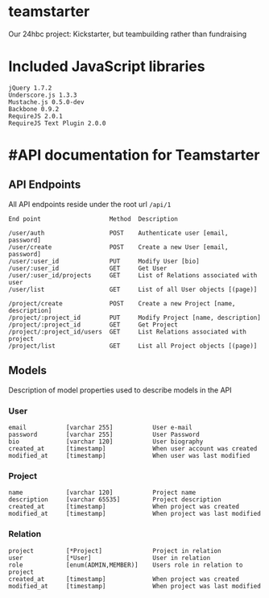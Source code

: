 teamstarter
===========

Our 24hbc project: Kickstarter, but teambuilding rather than fundraising

# Included JavaScript libraries
    jQuery 1.7.2
    Underscore.js 1.3.3
    Mustache.js 0.5.0-dev
    Backbone 0.9.2
    RequireJS 2.0.1
    RequireJS Text Plugin 2.0.0

#API documentation for Teamstarter
==================================

## API Endpoints
All API endpoints reside under the root url ```/api/1```

```
End point                   Method  Description

/user/auth                  POST    Authenticate user [email, password]
/user/create                POST    Create a new User [email, password]
/user/:user_id              PUT     Modify User [bio]
/user/:user_id              GET     Get User
/user/:user_id/projects     GET     List of Relations associated with user
/user/list                  GET     List of all User objects [(page)]

/project/create             POST    Create a new Project [name, description]
/project/:project_id        PUT     Modify Project [name, description]
/project/:project_id        GET     Get Project
/project/:project_id/users  GET     List Relations associated with project
/project/list               GET     List all Project objects [(page)]
```

## Models
Description of model properties used to describe models in the API

### User
```
email           [varchar 255]           User e-mail
password        [varchar 255]           User Password
bio             [varchar 120]           User biography
created_at      [timestamp]             When user account was created
modified_at     [timestamp]             When user was last modified
```

### Project
```
name            [varchar 120]           Project name
description     [varchar 65535]         Project description
created_at      [timestamp]             When project was created
modified_at     [timestamp]             When project was last modified
```

### Relation
```
project         [*Project]              Project in relation
user            [*User]                 User in relation
role            [enum(ADMIN,MEMBER)]    Users role in relation to project
created_at      [timestamp]             When project was created
modified_at     [timestamp]             When project was last modified
```
